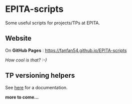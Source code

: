 # EPITA-scripts
Some useful scripts for projects/TPs at EPITA.

## Website
On **GitHub Pages** : https://fanfan54.github.io/EPITA-scripts

*How cool is that? :-)*

## TP versioning helpers
See [here](../blob/master/tp_versioning_helpers/README.md "TP versioning helpers' README.md") for a documentation.

**more to come...**

